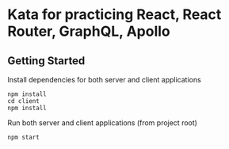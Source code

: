 # Kata for practicing React, React Router, GraphQL, Apollo

## Getting Started

Install dependencies for both server and client applications

```
npm install
cd client
npm install
```

Run both server and client applications (from project root)
```
npm start
```